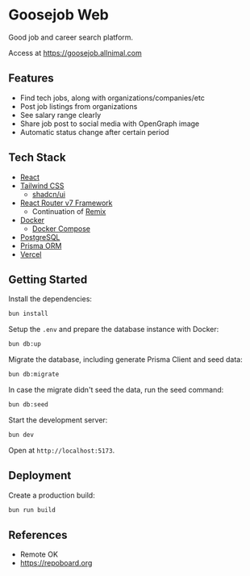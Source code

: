# Goosejob Web

Good job and career search platform.

Access at <https://goosejob.allnimal.com>

## Features

- Find tech jobs, along with organizations/companies/etc
- Post job listings from organizations
- See salary range clearly
- Share job post to social media with OpenGraph image
- Automatic status change after certain period

## Tech Stack

- [React](https://react.dev)
- [Tailwind CSS](https://tailwindcss.com)
  - [shadcn/ui](https://ui.shadcn.com)
- [React Router v7 Framework](https://reactrouter.com)
  - Continuation of [Remix](https://remix.run)
- [Docker](https://docker.com)
  - [Docker Compose](https://docs.docker.com/compose)
- [PostgreSQL](https://postgresql.org)
- [Prisma ORM](https://prisma.io)
- [Vercel](https://vercel.com)

## Getting Started

Install the dependencies:

```sh
bun install
```

Setup the `.env` and prepare the database instance with Docker:

```sh
bun db:up
```

Migrate the database, including generate Prisma Client and seed data:

```sh
bun db:migrate
```

In case the migrate didn't seed the data, run the seed command:

```sh
bun db:seed
```

Start the development server:

```sh
bun dev
```

Open at `http://localhost:5173`.

## Deployment

Create a production build:

```sh
bun run build
```

## References

- Remote OK
- <https://repoboard.org>

